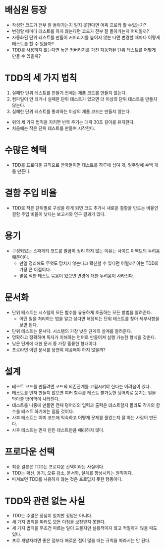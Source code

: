 # 배심원 등장

 - 작성한 코드가 전부 잘 돌아가는지 알지 못한다면 어찌 프로라 할 수있는가?
 - 변경할 때마다 테스트를 하지 않는다면 코드가 전부 잘 돌아가는지 어찌알까?
 - 자동화된 단위 테스트를 만들어 커버리지를 높이지 않는 다면 변경할 때마다 어떻게 테스트를 할 수 있을까?
 - TDD를 사용하지 않는다면 높은 커버리지를 가진 자동화된 단위 테스트를 어떻게 만들 수 있을까?

# TDD의 세 가지 법칙

 1. 실패한 단위 테스트를 만들기 전에는 제품 코드를 만들지 않는다.
 2. 컴파일이 안 되거나 실패한 단위 테스트가 있으면 더 이상의 단위 테스트를 만들지 않는다.
 3. 실패한 단위 테스트를 통과하는 이상의 제품 코드는 만들지 않는다.

 - 위의 세 가지 법칙을 지키면 반복 주기는 대략 30초 길이를 유지한다.
 - 처음에는 작은 단위 테스트를 만들며 시작한다.

# 수많은 혜택

 - TDD를 프로다운 규칙으로 받아들이면 테스트를 하루에 십여 개, 일주일에 수백 개를 만든다.

# 결함 주입 비율

 - TDD로 작은 단위별로 구성을 하게 되면 코드 추가시 새로운 결함을 만드는 비율인 결함 주입 비율이 낮다는 보고서와 연구 결과가 있다.

# 용기

 - 구성되있는 스파게티 코드를 말끔히 정리 하지 않는 이유는 사이드 이펙트의 두려움 떄문이다.
   - 만일 정리해도 무엇도 망치지 않는다고 확신할 수 있다면 어떨까? 이는 TDD의 가장 큰 이점이다.
   - 믿음 직한 테스트 묶음이 있으면 변경에 대한 두려움이 사라진다.

# 문서화

 - 단위 테스트는 시스템의 모든 함수를 유용하게 호출하는 모든 방법을 알려준다.
   - 어떤 일을 처리하는 법을 알고 싶다면 해당되는 단위 테스트를 찾아 세부사항을 보면 된다.
 - 단위 테스트는 문서다. 시스템의 가장 낮은 단계의 설계를 알려준다.
 - 명확하고 정확하며 독자가 이해하는 언어로 만들어져 실행 가능한 형식을 갖춘다.
 - 낮은 단계에 대한 문서 중 가장 훌륭한 형태이다.
 - 프로라면 이런 문서를 당연히 제공해야 하지 않을까?

# 설계

 - 테스트 코드를 만들려면 코드의 의존관계를 고립시켜야 한다는 어려움이 있다.
 - 테스트를 먼저 만들지 않으면 여러 함수를 테스트 불가능한 덩어리로 뭉치는 일을 막아줄 방어막이 사라진다.
 - 테스트를 나중에 만들면 전체 덩어리의 입력과 출력은 테스트할지 몰라도 각가의 함수를 테스트 하기에는 힘들 것이다.
 - 사후 테스트는 이미 코드에 익숙하고 어떻게 문제를 풀었는지 잘 아는 사람이 만든다.
 - 사후 테스트는 먼저 만든 테스트만큼 예리하지 않다.

# 프로다운 선택

 - 최종 결론은 TDD는 프로다운 선택이라는 사실이다.
 - TDD는 확신, 용기, 오류 감소, 문서화, 설계를 향상시키는 원칙이다.
 - 따져보면 TDD를 사용하지 않는 것은 프로답지 못한 행동이다.

# TDD와 관련 없는 사실

 - TDD는 수많은 장점이 있지만 정답은 아니다.
 - 세 가지 법칙을 따라도 모든 이점을 보장받지 못한다.
 - 세 가지 법칙을 무조건 따르는 일이 드물지만 실용적이지 않고 적절하지 않을 때도 있다.
 - 프로 개발자라면 좋은 점보다 해로운 점이 많을 때는 규칙을 따라서는 안 된다.